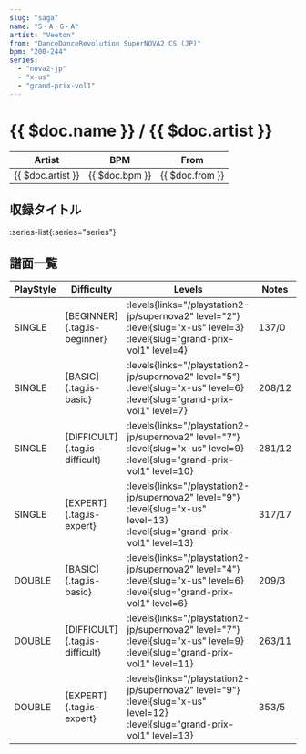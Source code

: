 ```yaml
---
slug: "saga"
name: "S・A・G・A"
artist: "Veeton"
from: "DanceDanceRevolution SuperNOVA2 CS (JP)"
bpm: "200-244"
series:
  - "nova2-jp"
  - "x-us"
  - "grand-prix-vol1"
---
```


# {{ $doc.name }} / {{ $doc.artist }}

|Artist|BPM|From|
|------|---|----|
|{{ $doc.artist }}|{{ $doc.bpm }}|{{ $doc.from }}|

## 収録タイトル

:series-list{:series="series"}

## 譜面一覧

|PlayStyle|Difficulty|Levels|Notes|Movie|
|---------|----------|------|-----|-----|
|SINGLE|[BEGINNER]{.tag.is-beginner}| :levels{links="/playstation2-jp/supernova2" level="2"} :level{slug="x-us" level=3} :level{slug="grand-prix-vol1" level=4}|137/0||
|SINGLE|[BASIC]{.tag.is-basic}| :levels{links="/playstation2-jp/supernova2" level="5"} :level{slug="x-us" level=6} :level{slug="grand-prix-vol1" level=7}|208/12||
|SINGLE|[DIFFICULT]{.tag.is-difficult}| :levels{links="/playstation2-jp/supernova2" level="7"} :level{slug="x-us" level=9} :level{slug="grand-prix-vol1" level=10}|281/12||
|SINGLE|[EXPERT]{.tag.is-expert}| :levels{links="/playstation2-jp/supernova2" level="9"} :level{slug="x-us" level=13} :level{slug="grand-prix-vol1" level=13}|317/17||
|DOUBLE|[BASIC]{.tag.is-basic}| :levels{links="/playstation2-jp/supernova2" level="4"} :level{slug="x-us" level=6} :level{slug="grand-prix-vol1" level=6}|209/3||
|DOUBLE|[DIFFICULT]{.tag.is-difficult}| :levels{links="/playstation2-jp/supernova2" level="7"} :level{slug="x-us" level=9} :level{slug="grand-prix-vol1" level=11}|263/11||
|DOUBLE|[EXPERT]{.tag.is-expert}| :levels{links="/playstation2-jp/supernova2" level="9"} :level{slug="x-us" level=12} :level{slug="grand-prix-vol1" level=13}|353/5||
